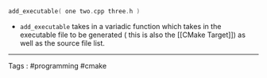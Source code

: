 ```c
add_executable( one two.cpp three.h )
```

- `add_executable` takes in a variadic function which takes in the executable file to be generated ( this is also the [[CMake Target]]) as well as the source file list. 
___
Tags : #programming #cmake